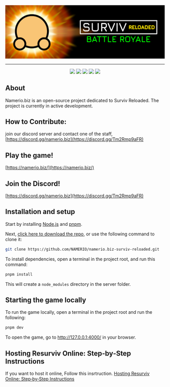 <div align="center">
  <img src="logo\banner.png" alt="Suroi"> 
  <hr>
</div>


<div align="center">
  <img src="https://img.shields.io/badge/node.js%20-%23339933.svg?style=for-the-badge&logo=nodedotjs&logoColor=white">
  <img src="https://img.shields.io/badge/typescript-%233178C6?style=for-the-badge&logo=typescript&logoColor=white">
  <img src="https://img.shields.io/badge/uwebsockets.js%20-%23000000.svg?style=for-the-badge">
  <img src="https://img.shields.io/badge/html-%23E34F26?style=for-the-badge&logo=html5&logoColor=white">
  <img src="https://img.shields.io/badge/css-%231572B6?style=for-the-badge&logo=css3">
</div>

## About
Namerio.biz is an open-source project dedicated to Surviv Reloaded. The project is currently in active development. 

## How to Contribute:
join our discord server and contact one of the staff,
[https://discord.gg/namerio.biz](https://discord.gg/Tm2Rmp9aFR)

## Play the game!
[https://namerio.biz/](https://namerio.biz/)

## Join the Discord!
[https://discord.gg/namerio.biz](https://discord.gg/Tm2Rmp9aFR)

## Installation and setup
Start by installing [Node.js](https://nodejs.org) and [pnpm](https://pnpm.io).

Next, [click here to download the repo](https://github.com/NAMERIO/namerio.biz-surviv-reloaded.git), or use the following command to clone it:
```sh
git clone https://github.com/NAMERIO/namerio.biz-surviv-reloaded.git
```

To install dependencies, open a terminal in the project root, and run this command:
```sh
pnpm install
```

This will create a `node_modules` directory in the server folder.

## Starting the game locally
To run the game locally, open a terminal in the project root and run the following:

```sh
pnpm dev
```
To open the game, go to http://127.0.0.1:4000/ in your browser.

## Hosting Resurviv Online: Step‐by‐Step Instructions
If you want to host it online, Follow this insrtruction.
[Hosting Resurviv Online: Step‐by‐Step Instructions](https://github.com/NAMERIO/namerio.biz-surviv-reloaded/wiki/Hosting-Resurviv-Online:-Step%E2%80%90by%E2%80%90Step-Instructions)
